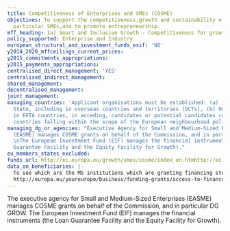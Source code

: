 ```yaml
---
title: Competitiveness of Enterprises and SMEs (COSME)
objectives: To support the competitiveness,growth and sustainability of EU's enterprises,in
  particular SMEs,and to promote entrepreneurship.
mff_heading: 1a) Smart and Inclusive Growth - Competitiveness for growth and jobs
policy_supported: Enterprise and Industry
european_structural_and_investment_funds_esif: 'NO'
y2014_2020_mffceilings_current_prices: 
y2015_commitments_appropriations: 
y2015_payments_appropriations: 
centralised_direct_management: 'YES'
centralised_indirect_management: 
shared_management: 
decentralised_management: 
joint_management: 
managing_countries: 'Applicant organisations must be established: (a) in an EU Member
  State, including in overseas countries and territories (OCTs), (b) Under conditions,
  in EFTA countries, in acceding, candidates or potential candidates countries, in
  countries falling within the scope of the European neighbourhood policies.'
managing_dg_or_agencies: "Executive Agency for Small and Medium-Sized Enterprises
  (EASME) manages COSME grants on behalf of the Commission, and in particular DG GROW.
  \nThe European Investment Fund (EIF) manages the financial instruments (the Loan
  Guarantee Facility and the Equity Facility for Growth)."
eu_members_states_excluded: 
funds_url: http://ec.europa.eu/growth/smes/cosme/index_en.htmhttp://ec.europa.eu/easme/en/cosme-eu-programme-competitiveness-enterprises-and-small-and-medium-sized-enterprises-smes
data_on_beneficiaries: |-
  To see which are the MS institutions which are granting financing stemming from COSME, see:
  http://europa.eu/youreurope/business/funding-grants/access-to-finance/index_en.htm
---
```

The executive agency for Small and Medium-Sized Enterprises (EASME) manages COSME grants on behalf of the Commission, and in particular DG GROW. The European Investment Fund (EIF) manages the financial instruments (the Loan Guarantee Facility and the Equity Facility for Growth).